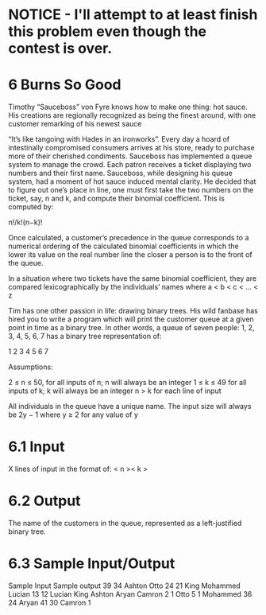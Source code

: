 # NOTICE - I'll attempt to at least finish this problem even though the contest is over.

# 6 Burns So Good
Timothy “Sauceboss” von Fyre knows how to make one thing: hot sauce. His creations are regionally recognized as being the finest around, with one customer remarking of his newest sauce

“It’s like tangoing with Hades in an ironworks”. Every day a hoard of intestinally compromised
consumers arrives at his store, ready to purchase more of their cherished condiments.
Sauceboss has implemented a queue system to manage the crowd. Each patron receives a ticket
displaying two numbers and their first name. Sauceboss, while designing his queue system, had
a moment of hot sauce induced mental clarity. He decided that to figure out one’s place in line,
one must first take the two numbers on the ticket, say, n and k, and compute their binomial
coefficient. This is computed by: 

n!/k!(n−k)!

Once calculated, a customer’s precedence in the queue corresponds to a numerical ordering of
the calculated binomial coefficients in which the lower its value on the real number line the closer
a person is to the front of the queue. 

In a situation where two tickets have the same binomial coefficient, they are compared lexicographically by the individuals’ names where a < b < c < ... < z

Tim has one other passion in life: drawing binary trees. His wild fanbase has hired you to
write a program which will print the customer queue at a given point in time as a binary tree.
In other words, a queue of seven people: 1, 2, 3, 4, 5, 6, 7 has a binary tree representation of:

1
2 3
4 5 6 7

Assumptions:

2 ≤ n ≤ 50, for all inputs of n; n will always be an integer
1 ≤ k ≤ 49 for all inputs of k; k will always be an integer
n > k for each line of input

All individuals in the queue have a unique name.
The input size will always be 2y − 1 where y ≥ 2 for any value of y

# 6.1 Input
X lines of input in the format of: < n ><single space>< k ><single space><name>

# 6.2 Output
The name of the customers in the queue, represented as a left-justified binary tree.

# 6.3 Sample Input/Output

Sample Input Sample output
39 34 Ashton Otto
24 21 King Mohammed Lucian
13 12 Lucian King Ashton Aryan Camron
2 1 Otto
5 1 Mohammed
36 24 Aryan
41 30 Camron
1
